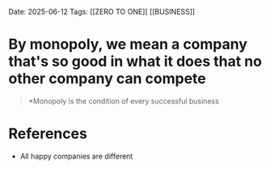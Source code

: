 Date: 2025-06-12
Tags: [[ZERO TO ONE]] [[BUSINESS]] 

# By monopoly, we mean a company that's so good in what it does that no other company can compete

>*Monopoly is the condition of every successful business
# References 
- All happy companies are different 